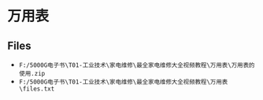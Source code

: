 # 万用表

## Files

- `F:/5000G电子书\T01-工业技术\家电维修\最全家电维修大全视频教程\万用表\万用表的使用.zip`
- `F:/5000G电子书\T01-工业技术\家电维修\最全家电维修大全视频教程\万用表\files.txt`
